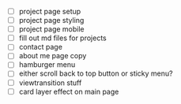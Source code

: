 - [ ] project page setup
- [ ] project page styling
- [ ] project page mobile
- [ ] fill out md files for projects
- [ ] contact page
- [ ] about me page copy
- [ ] hamburger menu
- [ ] either scroll back to top button or sticky menu?
- [ ] viewtransition stuff
- [ ] card layer effect on main page
